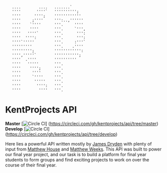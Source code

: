 ```
   ....        ....   .......`        
   ''''       ''''`   '''''''''';     
   ''''      '''';    ''''''''''''    
   ''''     ;''''     ''':..,''''''   
   ''''    `''''      '''.     ''''   
   ''''    ''''       '''.     `''',  
   ''''   ''''`       '''.      ''':  
   ''''  '''':        '''.      ''':  
   ''''`'''''         '''.     :'''`  
   '''''''''          '''.    .''''   
   ''''''''';         '''''''''''':   
   '''','''''`        ''''''''''';    
   ''''  .''''        ''''''''''      
   ''''   '''''       '''.            
   ''''    '''';      '''.            
   ''''     ''''      '''.            
   ''''     `''''     '''.            
   ''''      '''''    '''.            
   ''''       '''':   '''.            
   ''''        ''''   '''.
```

# KentProjects API

**Master**  [![Circle CI](https://circleci.com/gh/kentprojects/api/tree/master.svg?style=svg)]
(https://circleci.com/gh/kentprojects/api/tree/master)  
**Develop** [![Circle CI](https://circleci.com/gh/kentprojects/api/tree/develop.svg?style=svg)]
(https://circleci.com/gh/kentprojects/api/tree/develop)

Here lies a powerful API written mostly by [James Dryden](https://github.com/jdrydn) with plenty of input from [Matthew
House](https://github.com/h0use) and [Matthew Weeks](https://github.com/maweeks). This API was built to power our final
year project, and our task is to build a platform for final year students to form groups and find exciting projects to
work on over the course of their final year.